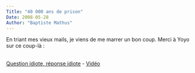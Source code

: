 ```yaml
---
Title: "40 000 ans de prison"
Date: 2008-05-28
Author: "Baptiste Mathus"
---
```




En triant mes vieux mails, je viens de me marrer un bon coup. Merci à
Yoyo sur ce coup-là :

\
[Question idiote, réponse
idiote](http://www.koreus.com/video/astrid-kersenboom-owned.html) -
[Vidéo](http://www.koreus.com/)

